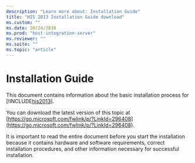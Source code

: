 ```yaml
---
description: "Learn more about: Installation Guide"
title: "HIS 2013 Installation Guide download"
ms.custom: ""
ms.date: 10/24/2016
ms.prod: "host-integration-server"
ms.reviewer: ""
ms.suite: ""
ms.topic: "article"
---
```

# Installation Guide
This document contains information about the basic installation process for [!INCLUDE[his2013](../includes/his2013-md.md)].

 You can download the latest version of this topic at [https://go.microsoft.com/fwlink/p/?LinkId=296408](https://go.microsoft.com/fwlink/p/?LinkId=296408).

 It is important to read the entire document before you start the installation because it contains hardware and software requirements, correct installation procedures, and other information necessary for successful installation.
